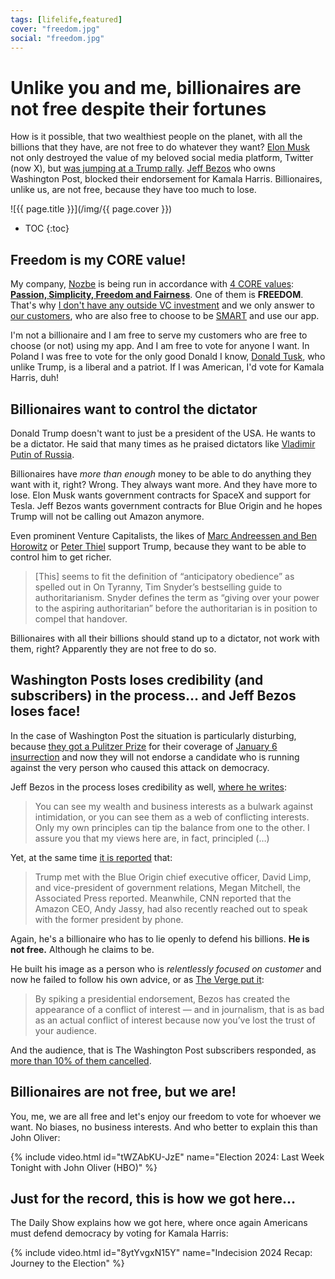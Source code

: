 ```yaml
---
tags: [lifelife,featured]
cover: "freedom.jpg"
social: "freedom.jpg"
---
```


# Unlike you and me, billionaires are not free despite their fortunes

How is it possible, that two wealthiest people on the planet, with all the billions that they have, are not free to do whatever they want? [Elon Musk](/elon/) not only destroyed the value of my beloved social media platform, Twitter (now X), but [was jumping at a Trump rally](https://apnews.com/video/elon-musk-donald-trump-pennsylvania-attempted-assassination-of-donald-trump-assassinations-893c490bb52747af8b95a5546539e26a). [Jeff Bezos](/day1/) who owns Washington Post, blocked their endorsement for Kamala Harris. Billionaires, unlike us, are not free, because they have too much to lose.

<!--More-->

![{{ page.title }}](/img/{{ page.cover }})

* TOC
{:toc}

## Freedom is my CORE value!

My company, [Nozbe][n] is being run in accordance with [4 CORE values](/nozbe-values/): **[Passion, Simplicity, Freedom and Fairness](/news-values/)**. One of them is **FREEDOM**. That's why [I don't have any outside VC investment](/investors/) and we only answer to [our customers](/compliments/), who are also free to choose to be [SMART](/smart/) and use our app.

I'm not a billionaire and I am free to serve my customers who are free to choose (or not) using my app. And I am free to vote for anyone I want. In Poland I was free to vote for the only good Donald I know, [Donald Tusk](https://en.wikipedia.org/wiki/Donald_Tusk), who unlike Trump, is a liberal and a patriot. If I was American, I'd vote for Kamala Harris, duh!

## Billionaires want to control the dictator

Donald Trump doesn't want to just be a president of the USA. He wants to be a dictator. He said that many times as he praised dictators like [Vladimir Putin of Russia](/fcktpn).

Billionaires have *more than enough* money to be able to do anything they want with it, right? Wrong. They always want more.  And they have more to lose. Elon Musk wants government contracts for SpaceX and support for Tesla. Jeff Bezos wants government contracts for Blue Origin and he hopes Trump will not be calling out Amazon anymore.

Even prominent Venture Capitalists, the likes of [Marc Andreessen and Ben Horowitz][t] or [Peter Thiel][jd] support Trump, because they want to be able to control him to get richer.

> [This] seems to fit the definition of “anticipatory obedience” as spelled out in On Tyranny, Tim Snyder’s bestselling guide to authoritarianism. Snyder defines the term as “giving over your power to the aspiring authoritarian” before the authoritarian is in position to compel that handover.

Billionaires with all their billions should stand up to a dictator, not work with them, right? Apparently they are not free to do so.

## Washington Posts loses credibility (and subscribers) in the process… and Jeff Bezos loses face!

In the case of Washington Post the situation is particularly disturbing, because [they got a Pulitzer Prize][w] for their coverage of [January 6 insurrection](https://en.wikipedia.org/wiki/January_6_United_States_Capitol_attack) and now they will not endorse a candidate who is running against the very person who caused this attack on democracy.

Jeff Bezos in the process loses credibility as well, [where he writes][j]:

> You can see my wealth and business interests as a bulwark against intimidation, or you can see them as a web of conflicting interests. Only my own principles can tip the balance from one to the other. I assure you that my views here are, in fact, principled (…)

Yet, at the same time [it is reported][g] that:

> Trump met with the Blue Origin chief executive officer, David Limp, and vice-president of government relations, Megan Mitchell, the Associated Press reported. Meanwhile, CNN reported that the Amazon CEO, Andy Jassy, had also recently reached out to speak with the former president by phone.

Again, he's a billionaire who has to lie openly to defend his billions. **He is not free.** Although he claims to be.

He built his image as a person who is *relentlessly focused on customer* and now he failed to follow his own advice, or as [The Verge put it][ve]:

> By spiking a presidential endorsement, Bezos has created the appearance of a conflict of interest — and in journalism, that is as bad as an actual conflict of interest because now you’ve lost the trust of your audience.

And the audience, that is The Washington Post subscribers responded, as [more than 10% of them cancelled][g1].

## Billionaires are not free, but we are!

You, me, we are all free and let's enjoy our freedom to vote for whoever we want. No biases, no business interests. And who better to explain this than John Oliver:

{% include video.html id="tWZAbKU-JzE" name="Election 2024: Last Week Tonight with John Oliver (HBO)" %}

## Just for the record, this is how we got here…

The Daily Show explains how we got here, where once again Americans must defend democracy by voting for Kamala Harris:

{% include video.html id="8ytYvgxN15Y" name="Indecision 2024 Recap: Journey to the Election" %}

[jd]: https://www.cbsnews.com/news/jd-vance-trump-vp-peter-thiel-billionaire/
[ve]: https://www.theverge.com/2024/10/28/24282076/jeff-bezos-washington-post-cancellations-endorsement
[j]: https://www.washingtonpost.com/opinions/2024/10/28/jeff-bezos-washington-post-trust/
[v]: https://www.vanityfair.com/news/story/la-times-endorsement-kamala-harris-donald-trump-2024-presidential-election
[w]: https://www.washingtonpost.com/media/2022/05/09/washington-post-wins-pulitzer-prize-jan-6-coverage/
[t]: https://techcrunch.com/2024/07/16/andreessen-horowitz-co-founders-explain-why-theyre-supporting-trump/
[g]: https://www.theguardian.com/media/2024/oct/27/bezos-washington-post-non-endorsement-election
[g1]: https://www.theguardian.com/media/2024/oct/29/washington-post-subscriber-cancellations

[n]: https://michael.gratis/nozbe
[np]: https://michael.gratis/nozbepersonal